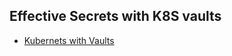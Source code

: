 ## Effective Secrets with K8S vaults
- [ Kubernets with Vaults](https://itnext.io/effective-secrets-with-vault-and-kubernetes-9af5f5c04d06)
